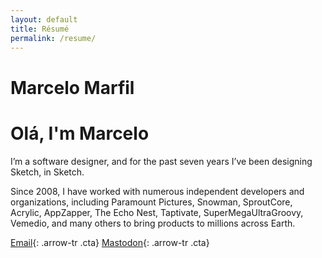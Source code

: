 ```yaml
---
layout: default
title: Résumé
permalink: /resume/
---
```


<h1 class="archive">Marcelo Marfil</h1>

# Olá, I'm Marcelo 

I’m a software designer, and for the past seven years I’ve been designing Sketch, in Sketch.

Since 2008, I have worked with numerous independent developers and organizations, including Paramount Pictures, Snowman, SproutCore, Acrylic, AppZapper, The Echo Nest, Taptivate, SuperMegaUltraGroovy, Vemedio, and many others to bring products to millions across Earth.

[Email](&#109;&#97;&#105;&#108;&#116;&#111;&#58;%6D%61%72%63%65%6C%6F%40%6D%6D%61%72%66%69%6C%2E%63%6F%6D){: .arrow-tr .cta} [Mastodon](#){: .arrow-tr .cta}